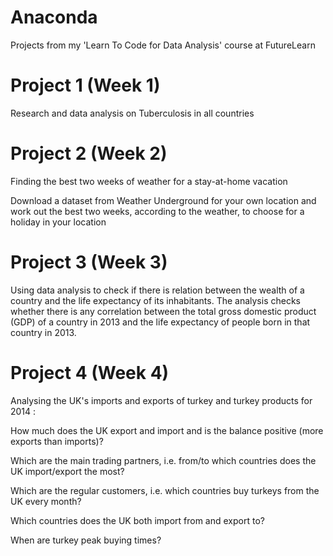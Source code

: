 # Anaconda
Projects from my 'Learn To Code for Data Analysis' course at FutureLearn

# Project 1 (Week 1)

Research and data analysis on Tuberculosis in all countries

# Project 2 (Week 2)

Finding the best two weeks of weather for a stay-at-home vacation

Download a dataset from Weather Underground for your own location and work out the best two weeks, according to the weather, to choose for a holiday in your location

# Project 3 (Week 3)

Using data analysis to check if there is relation between the wealth of a country and the life expectancy of its inhabitants.
The analysis checks whether there is any correlation between the total gross domestic product (GDP) of a country in 2013 and the life expectancy of people born in that country in 2013.

# Project 4 (Week 4)

Analysing the UK's imports and exports of turkey and turkey products for 2014 :

How much does the UK export and import and is the balance positive (more exports than imports)?

Which are the main trading partners, i.e. from/to which countries does the UK import/export the most?

Which are the regular customers, i.e. which countries buy turkeys from the UK every month?

Which countries does the UK both import from and export to?

When are turkey peak buying times?
